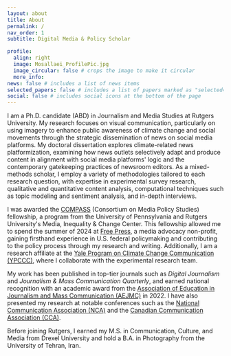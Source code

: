 ```yaml
---
layout: about
title: About
permalink: /
nav_order: 1
subtitle: Digital Media & Policy Scholar

profile:
  align: right
  image: Mosallaei_ProfilePic.jpg
  image_circular: false # crops the image to make it circular
  more_info:
news: false # includes a list of news items
selected_papers: false # includes a list of papers marked as "selected={true}"
social: false # includes social icons at the bottom of the page
---
```


I am a Ph.D. candidate (ABD) in Journalism and Media Studies at Rutgers University. My research focuses on visual communication, particularly on using imagery to enhance public awareness of climate change and social movements through the strategic dissemination of news on social media platforms. My doctoral dissertation explores climate-related news platformization, examining how news outlets selectively adapt and produce content in alignment with social media platforms' logic and the contemporary gatekeeping practices of newsroom editors. As a mixed-methods scholar, I employ a variety of methodologies tailored to each research question, with expertise in experimental survey research, qualitative and quantitative content analysis, computational techniques such as topic modeling and sentiment analysis, and in-depth interviews.

I was awarded the [COMPASS](hhttps://www.asc.upenn.edu/research/centers/compass/fellows) (Consortium on Media Policy Studies) fellowship, a program from the University of Pennsylvania and Rutgers University's Media, Inequality & Change Center. This fellowship allowed me to spend the summer of 2024 at [Free Press](https://www.freepress.net/), a media advocacy non-profit, gaining firsthand experience in U.S. federal policymaking and contributing to the policy process through my research and writing. Additionally, I am a research affiliate at the [Yale Program on Climate Change Communication (YPCCC)](https://climatecommunication.yale.edu/about/people-partners/), where I collaborate with the experimental research team.

My work has been published in top-tier journals such as _Digital Journalism_ and _Journalism & Mass Communication Quarterly_, and earned national recognition with an academic award from the [Association of Education in Journalism and Mass Communication (AEJMC)](https://www.aejmc.org/) in 2022. I have also presented my research at notable conferences such as the [National Communication Association (NCA)](https://www.natcom.org/) and the [Canadian Communication Association (CCA)](https://acc-cca.ca/).

Before joining Rutgers, I earned my M.S. in Communication, Culture, and Media from Drexel University and hold a B.A. in Photography from the University of Tehran, Iran.

